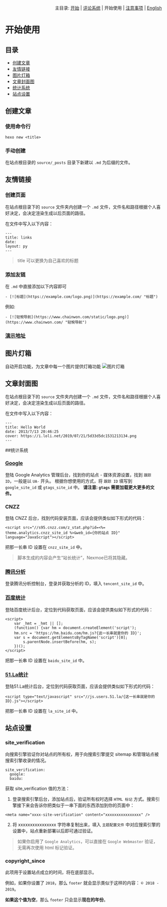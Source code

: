 <div align="right">主目录: <a title="开始" href="https://github.com/nexmoe/hexo-theme-nexmoe/blob/master/WIKI/start.md">开始</a> | <a title="评论系统" href="https://github.com/nexmoe/hexo-theme-nexmoe/blob/master/WIKI/comment.md">评论系统</a> | 开始使用 | <a title="注意事项" href="https://github.com/nexmoe/hexo-theme-nexmoe/blob/master/WIKI/notice.md">注意事项</a> | <a title="English" href="https://github.com/nexmoe/hexo-theme-nexmoe/blob/master/WIKI/en/use.md">English</a></div>

# 开始使用

## 目录

- [创建文章](#%E5%88%9B%E5%BB%BA%E6%96%87%E7%AB%A0)
- [友情链接](#%E5%8F%8B%E6%83%85%E9%93%BE%E6%8E%A5)
- [图片灯箱](#%E5%9B%BE%E7%89%87%E7%81%AF%E7%AE%B1)
- [文章封面图](#%E6%96%87%E7%AB%A0%E5%B0%81%E9%9D%A2%E5%9B%BE)
- [统计系统](#%E7%BB%9F%E8%AE%A1%E7%B3%BB%E7%BB%9F)
- [站点设置](#%E7%AB%99%E7%82%B9%E8%AE%BE%E7%BD%AE)

## 创建文章

### 使用命令行
```
hexo new <title>
```
### 手动创建

在站点根目录的 `source/_posts` 目录下新建以 `.md` 为后缀的文件。

## 友情链接

### 创建页面
在站点根目录下的 `source` 文件夹内创建一个 `.md` 文件，文件名和路径根据个人喜好决定，会决定渲染生成以后页面的路径。

在文件中写入以下内容：
```
---
title: links
date:
layout: py
---
```
>title 可以更换为自己喜欢的标题

### 添加友链

在 `.md` 中直接添加以下内容即可
```
- [![标题](https://example.com/logo.png)](https://example.com/ "标题")
```
例如:
```
- [![轻惋导航](https://www.chainwon.com/static/logo.png)](https://www.chainwon.com/ "轻惋导航")
```
### [演示地址](https://nexmoe.com/PY.html)

## 图片灯箱

自动开启功能，为文章中每一个图片提供灯箱功能
![图片灯箱](https://nexmoe.com/images/pasted-4.png "图片灯箱")

## 文章封面图

在站点根目录下的 `source` 文件夹内创建一个 `.md` 文件，文件名和路径根据个人喜好决定，会决定渲染生成以后页面的路径。

在文件中写入以下内容：
```
---
title: Hello World
date: 2013/7/13 20:46:25
cover: https://i.loli.net/2019/07/21/5d33d5dc1531213134.png
---
```

##统计系统

### [Google](https://analytics.google.com)

登陆 Google Analytics 管理后台，找到你的站点 - 媒体资源设置，找到 `跟踪 ID`，一般是以 `UA-` 开头。
根据你想使用的方式，将 `跟踪 ID` 填写到 `google_site_id` 或 `gtags_site_id` 中。
**请注意: `gtags` 需要加载更大更多的文件。**

### CNZZ

登陆 CNZZ 后台，找到代码安装页面，应该会提供类似如下形式的代码：
```
<script src="//s95.cnzz.com/z_stat.php?id=<%= theme.analytics.cnzz_site_id %>&web_id={你的站点 ID}" language="JavaScript"></script>
```
把那一长串 ID 设置在 `cnzz_site_id` 中。

>脚本生成的内容会产生“站长统计”，Nexmoe已将其隐藏。

### [腾讯分析](http://ta.qq.com)

登录腾讯分析控制台，登录并获取分析的 ID，填入 `tencent_site_id` 中。

### [百度统计](http://tongji.baidu.com/)

登陆百度统计后台，定位到代码获取页面，应该会提供类似如下形式的代码：
```
<script>
    var _hmt = _hmt || [];
    (function() {var hm = document.createElement('script');
    hm.src = 'https://hm.baidu.com/hm.js?{这一长串就是你的 ID}';
    var s = document.getElementsByTagName('script')[0];
        s.parentNode.insertBefore(hm, s);
    })();
</script>
```
把那一长串 ID 设置在 `baidu_site_id` 中。

### [51.La统计](https://www.51.la/)

登陆51.La统计后台，定位到代码获取页面，应该会提供类似如下形式的代码：
```
<script type="text/javascript" src="//js.users.51.la/{这一长串就是你的 ID}.js"></script>
```
把那一长串 ID 设置在 `la_site_id` 中。

## 站点设置

### site_verification

向搜索引擎验证你对站点的所有权，用于向搜索引擎提交 sitemap 和管理站点被搜索引擎收录的情况。
```
site_verification:
  google:
  baidu:
```

获取 site_verification 值的方法：
1. 登录搜索引擎后台，添加站点后，验证所有权时选择 `HTML 标记` 方式。搜索引擎接下来会告诉你把类似于一串下面的东西添加到你的页面中：
```
<meta name="xxxx-site-verification" content="xxxxxxxxxxxxxxxx" />
```
2. 将 xxxxxxxxxxxxxxxx 字符串复制出来，填入 `主题配置文件` 中对应搜索引擎的设置中，站点重新部署以后即可通过验证。

>如果你启用了 `Google Analytics`，可以直接在 `Google Webmaster` 验证，无需再次使用 html 标记验证。

### copyright_since

此项用于设置站点成立的时间，将在底部显示。

例如，如果你设置了 `2018`，那么 `footer` 就会显示类似于这样的内容： `© 2018 - 2019`。

**如果这个值为空**，那么 `footer` 只会显示**现在的年份**。